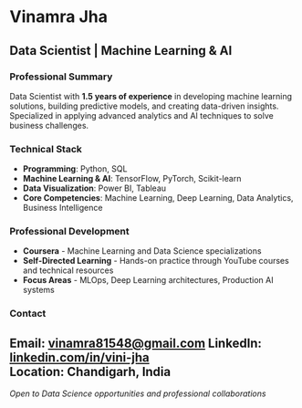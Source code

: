 # Vinamra Jha
## Data Scientist | Machine Learning & AI
### Professional Summary
Data Scientist with **1.5 years of experience** in developing machine learning solutions, building predictive models, and creating data-driven insights. Specialized in applying advanced analytics and AI techniques to solve business challenges.
### Technical Stack
- **Programming**: Python, SQL
- **Machine Learning & AI**: TensorFlow, PyTorch, Scikit-learn
- **Data Visualization**: Power BI, Tableau
- **Core Competencies**: Machine Learning, Deep Learning, Data Analytics, Business Intelligence
### Professional Development
- **Coursera** - Machine Learning and Data Science specializations
- **Self-Directed Learning** - Hands-on practice through YouTube courses and technical resources
- **Focus Areas** - MLOps, Deep Learning architectures, Production AI systems
### Contact
Email: vinamra81548@gmail.com
LinkedIn: [linkedin.com/in/vini-jha](https://www.linkedin.com/in/vini-jha/)  
Location: Chandigarh, India
---
*Open to Data Science opportunities and professional collaborations*
